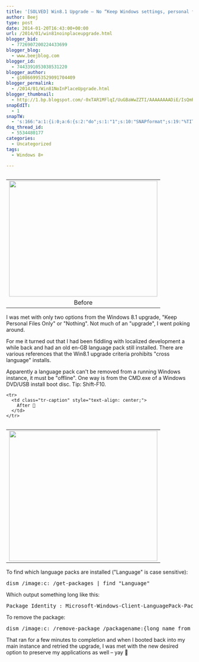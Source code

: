 ```yaml
---
title: '[SOLVED] Win8.1 Upgrade – No “Keep Windows settings, personal files, and apps” option'
author: Beej
type: post
date: 2014-01-20T16:43:00+00:00
url: /2014/01/win81noinplaceupgrade.html
blogger_bid:
  - 7726907200224433699
blogger_blog:
  - www.beejblog.com
blogger_id:
  - 7443391053038531220
blogger_author:
  - g108669953529091704409
blogger_permalink:
  - /2014/01/Win81NoInPlaceUpgrade.html
blogger_thumbnail:
  - http://1.bp.blogspot.com/-0xTAR1MFlqI/UuGBaWwZZTI/AAAAAAAADiE/IsQmRuCsdxM/s1600/before.png
snapEdIT:
  - 1
snapTW:
  - 's:166:"a:1:{i:0;a:6:{s:2:"do";s:1:"1";s:10:"SNAPformat";s:19:"%TITLE% - %EXCERPT%";s:8:"attchImg";s:1:"1";s:9:"isAutoImg";s:1:"A";s:8:"imgToUse";s:0:"";s:4:"doTW";s:1:"1";}}";'
dsq_thread_id:
  - 5534480177
categories:
  - Uncategorized
tags:
  - Windows 8+

---
```

<table cellpadding="0" cellspacing="0" class="tr-caption-container" style="float: right; margin-left: 1em; text-align: right;">
  <tr>
    <td style="text-align: center;">
      <a href="http://www.BeejBlog.com/wp-content/uploads/2014/01/before.png" imageanchor="1" style="clear: right; margin-bottom: 1em; margin-left: auto; margin-right: auto;"><img border="0" height="313" src="http://www.BeejBlog.com/wp-content/uploads/2014/01/before.png" width="400" /></a>
    </td>
  </tr>
  
  <tr>
    <td class="tr-caption" style="text-align: center;">
      Before
    </td>
  </tr>
</table>

I was met with only two options from the Windows 8.1 upgrade, "Keep Personal Files Only" or "Nothing". Not much of an "upgrade", I went poking around.

For me it turned out that I had been fiddling with localized development a while back and had an old en-GB language pack still installed. There are various references that the Win8.1 upgrade criteria prohibits "cross language" installs.

Apparently a language pack can't be removed from a running Windows instance, it must be "offline". One way is from the CMD.exe of a Windows DVD/USB install boot disc. Tip: Shift-F10.

<div id="irc_mimg">
  <table cellpadding="0" cellspacing="0" class="tr-caption-container" style="float: left; text-align: right;">
    <tr>
      <td style="text-align: center;">
        <a data-ved="0CAUQjRw" href="http://www.google.com/url?sa=i&rct=j&q=&esrc=s&source=images&cd=&docid=-v5uE1-SNET-OM&tbnid=gvewjCgwRmJdKM:&ved=0CAUQjRw&url=http%3A%2F%2Fblogs.dirteam.com%2Fblogs%2Fdavestork%2Farchive%2F2013%2F11%2F19%2Fwindows-8-1-enterprise-upgrade-you-can-t-keep-apps.aspx&ei=AlHdUoD7GOrisASRhICYAw&bvm=bv.59568121,d.eW0&psig=AFQjCNHRhB9xY2K4NMzvryI764-AhuvbPg&ust=1390322304330627" id="irc_mil" style="border: 0px none; clear: left; margin-bottom: 1em; margin-left: auto; margin-right: auto;"><img class="irc_mut" height="352" id="irc_mi" src="http://www.BeejBlog.com/wp-content/uploads/2014/01/After.png" style="margin-top: 0px;" width="400" /></a>
      </td>
    </tr>
    
    <tr>
      <td class="tr-caption" style="text-align: center;">
        After 🙂
      </td>
    </tr>
  </table>
</div>

To find which language packs are installed ("Language" is case sensitive):

<pre class="prettyprint">dism /image:c: /get-packages | find "Language"</pre>

Which output something long like this:

<pre class="prettyprint none">Package Identity : Microsoft-Windows-Client-LanguagePack-Package~31bf3856ad364e35~amd64~en-GB~6.2.9200.16384</pre>

To remove the package:

<pre class="prettyprint">dism /image:c: /remove-package /packagename:{long_name_from_above_output}</pre>

That ran for a few minutes to completion and when I booted back into my main instance and retried the upgrade, I was met with the new desired option to preserve my applications as well &#8211; yay 🙂